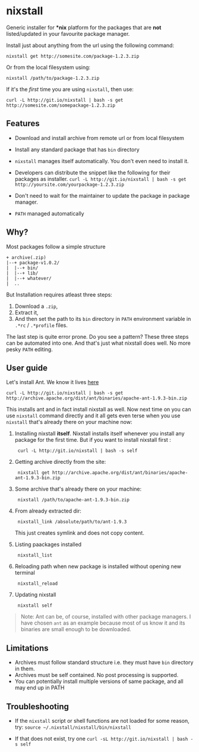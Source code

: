 nixstall
========

Generic installer for **\*nix** platform for the packages that are **not** listed/updated in your favourite package manager.

Install just about anything from the url using the following command:

    nixstall get http://somesite.com/package-1.2.3.zip

Or from the local filesystem using:

    nixstall /path/to/package-1.2.3.zip


If it's the *first* time you are using `nixstall`, then use:

    curl -L http://git.io/nixstall | bash -s get http://somesite.com/somepackage-1.2.3.zip


## Features

- Download and install archive from remote url or from local filesystem

- Install any standard package that has `bin` directory

- `nixstall` manages itself automatically. You don't even need to install it.

- Developers can distribute the snippet like the following for their packages as installer.
        `curl -L http://git.io/nixstall | bash -s get http://yoursite.com/yourpackage-1.2.3.zip`

- Don't need to wait for the maintainer to update the package in package manager.

- `PATH` managed automatically


## Why?

Most packages follow a simple structure

    + archive(.zip)
    |--+ package-v1.0.2/
    |  |--+ bin/
    |  |--+ lib/
    |  |--+ whatever/
    |  ..

But Installation requires atleast three steps:

1. Download a `.zip`,
2. Extract it,
3. And then set the path to its `bin` directory in `PATH` environment variable in `.*rc` / `.*profile` files.

The last step is quite error prone. Do you see a pattern? These three steps can be automated into one.
And that's just what nixstall does well. No more pesky `PATH` editing.


## User guide

Let's install Ant. We know it lives [here](http://archive.apache.org/dist/ant/binaries/apache-ant-1.9.3-bin.zip)

    curl -L http://git.io/nixstall | bash -s get http://archive.apache.org/dist/ant/binaries/apache-ant-1.9.3-bin.zip

This installs ant and in fact install nixstall as well. Now next time on you can use `nixstall` command directly and it all
gets even terse when you use `nixstall` that's already there on your machine now:

1. Installing nixstall **itself**. Nixstall installs itself whenever you install any package for the first time. But if you
   want to install nixstall first :

        curl -L http://git.io/nixstall | bash -s self

2. Getting archive directly from the site:

        nixstall get http://archive.apache.org/dist/ant/binaries/apache-ant-1.9.3-bin.zip

3. Some archive that's already there on your machine:

        nixstall /path/to/apache-ant-1.9.3-bin.zip

4. From already extracted dir:

        nixstall_link /absolute/path/to/ant-1.9.3

    This just creates symlink and does not copy content.

5. Listing paackages installed

        nixstall_list

6. Reloading path when new package is installed without opening new terminal

        nixstall_reload

7. Updating nixstall

        nixstall self


> Note: Ant can be, of course, installed with other package managers. I have chosen `ant` as an example because most of
> us know it and its binaries are small enough to be downloaded.


## Limitations

- Archives must follow standard structure i.e. they must have `bin` directory in them.
- Archives must be self contained. No post processing is supported.
- You can potentially install multiple versions of same package, and all may end up in PATH

## Troubleshooting

- If the `nixstall` script or shell functions are not loaded for some reason, try:
    `source ~/.nixstall/nixstall/bin/nixstall`

- If that does not exist, try one `curl -sL http://git.io/nixstall | bash -s self`
